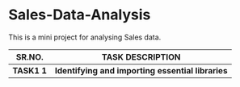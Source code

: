 # Sales-Data-Analysis
This is a mini project for analysing Sales data.
<table>
  <thread>
    <tr>
      <th> SR.NO. </th>
      <th> TASK DESCRIPTION </th>
    </tr>
  </thread>
  
  <tbody>
    <tr>
      <td><b>TASK1 1</td>
      <td><b> Identifying and importing essential libraries</td>
    </tr>
        
 </table>
  
